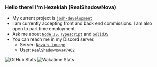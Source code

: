 ### Hello there! I'm Hezekiah (RealShadowNova)

- My current project is [`josh-development`](https://github.com/josh-development)
- I am currently accepting front and back end commissions. I am also open to part time employment.
- Ask me about [`Node.JS`](https://nodejs.org), [`Typescript`](https://typescriptlang.com) and [`SolidJS`](https://solidjs.com)
- You can reach me in my Discord server.
  - Server: [`Nova's Lounge`](https://discord.gg/fERY6AenEv)
  - User: `RealShadowNova#7462`

![GitHub Stats](https://github-readme-stats.vercel.app/api?username=RealShadowNova&show_icons=true&hide_title=true&include_all_commits=true&count_private=true&theme=dark)
![Wakatime Stats](https://github-readme-stats.vercel.app/api/wakatime?username=RealShadowNova&hide_title=true&theme=dark)
